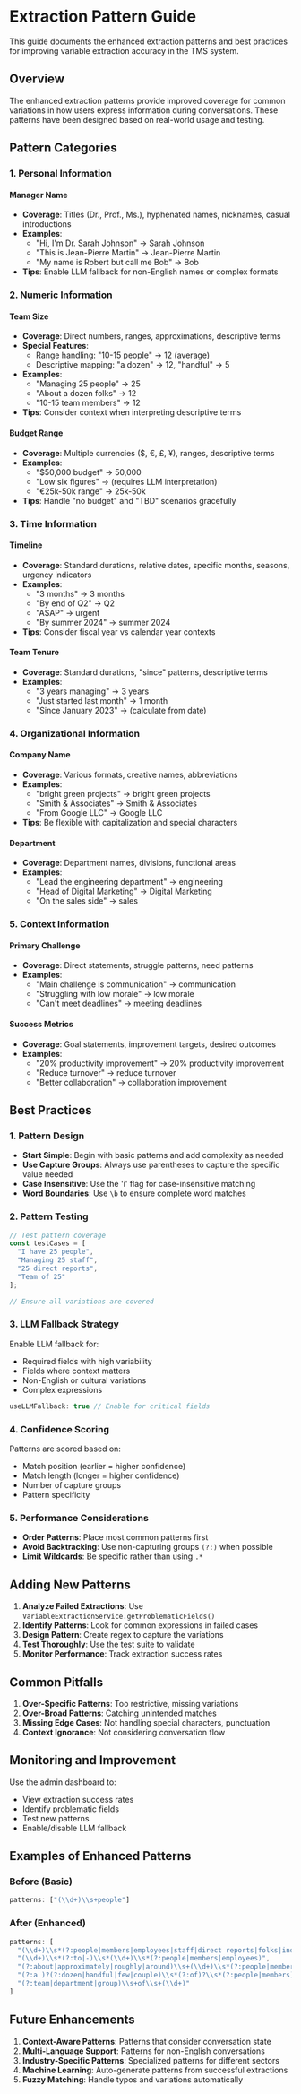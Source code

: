 # Extraction Pattern Guide

This guide documents the enhanced extraction patterns and best practices for improving variable extraction accuracy in the TMS system.

## Overview

The enhanced extraction patterns provide improved coverage for common variations in how users express information during conversations. These patterns have been designed based on real-world usage and testing.

## Pattern Categories

### 1. Personal Information

#### Manager Name
- **Coverage**: Titles (Dr., Prof., Ms.), hyphenated names, nicknames, casual introductions
- **Examples**:
  - "Hi, I'm Dr. Sarah Johnson" → Sarah Johnson
  - "This is Jean-Pierre Martin" → Jean-Pierre Martin
  - "My name is Robert but call me Bob" → Bob
- **Tips**: Enable LLM fallback for non-English names or complex formats

### 2. Numeric Information

#### Team Size
- **Coverage**: Direct numbers, ranges, approximations, descriptive terms
- **Special Features**:
  - Range handling: "10-15 people" → 12 (average)
  - Descriptive mapping: "a dozen" → 12, "handful" → 5
- **Examples**:
  - "Managing 25 people" → 25
  - "About a dozen folks" → 12
  - "10-15 team members" → 12
- **Tips**: Consider context when interpreting descriptive terms

#### Budget Range
- **Coverage**: Multiple currencies ($, €, £, ¥), ranges, descriptive terms
- **Examples**:
  - "$50,000 budget" → 50,000
  - "Low six figures" → (requires LLM interpretation)
  - "€25k-50k range" → 25k-50k
- **Tips**: Handle "no budget" and "TBD" scenarios gracefully

### 3. Time Information

#### Timeline
- **Coverage**: Standard durations, relative dates, specific months, seasons, urgency indicators
- **Examples**:
  - "3 months" → 3 months
  - "By end of Q2" → Q2
  - "ASAP" → urgent
  - "By summer 2024" → summer 2024
- **Tips**: Consider fiscal year vs calendar year contexts

#### Team Tenure
- **Coverage**: Standard durations, "since" patterns, descriptive terms
- **Examples**:
  - "3 years managing" → 3 years
  - "Just started last month" → 1 month
  - "Since January 2023" → (calculate from date)

### 4. Organizational Information

#### Company Name
- **Coverage**: Various formats, creative names, abbreviations
- **Examples**:
  - "bright green projects" → bright green projects
  - "Smith & Associates" → Smith & Associates
  - "From Google LLC" → Google LLC
- **Tips**: Be flexible with capitalization and special characters

#### Department
- **Coverage**: Department names, divisions, functional areas
- **Examples**:
  - "Lead the engineering department" → engineering
  - "Head of Digital Marketing" → Digital Marketing
  - "On the sales side" → sales

### 5. Context Information

#### Primary Challenge
- **Coverage**: Direct statements, struggle patterns, need patterns
- **Examples**:
  - "Main challenge is communication" → communication
  - "Struggling with low morale" → low morale
  - "Can't meet deadlines" → meeting deadlines

#### Success Metrics
- **Coverage**: Goal statements, improvement targets, desired outcomes
- **Examples**:
  - "20% productivity improvement" → 20% productivity improvement
  - "Reduce turnover" → reduce turnover
  - "Better collaboration" → collaboration improvement

## Best Practices

### 1. Pattern Design

- **Start Simple**: Begin with basic patterns and add complexity as needed
- **Use Capture Groups**: Always use parentheses to capture the specific value needed
- **Case Insensitive**: Use the 'i' flag for case-insensitive matching
- **Word Boundaries**: Use `\b` to ensure complete word matches

### 2. Pattern Testing

```typescript
// Test pattern coverage
const testCases = [
  "I have 25 people",
  "Managing 25 staff",
  "25 direct reports",
  "Team of 25"
];

// Ensure all variations are covered
```

### 3. LLM Fallback Strategy

Enable LLM fallback for:
- Required fields with high variability
- Fields where context matters
- Non-English or cultural variations
- Complex expressions

```typescript
useLLMFallback: true // Enable for critical fields
```

### 4. Confidence Scoring

Patterns are scored based on:
- Match position (earlier = higher confidence)
- Match length (longer = higher confidence)
- Number of capture groups
- Pattern specificity

### 5. Performance Considerations

- **Order Patterns**: Place most common patterns first
- **Avoid Backtracking**: Use non-capturing groups `(?:)` when possible
- **Limit Wildcards**: Be specific rather than using `.*`

## Adding New Patterns

1. **Analyze Failed Extractions**: Use `VariableExtractionService.getProblematicFields()`
2. **Identify Patterns**: Look for common expressions in failed cases
3. **Design Pattern**: Create regex to capture the variations
4. **Test Thoroughly**: Use the test suite to validate
5. **Monitor Performance**: Track extraction success rates

## Common Pitfalls

1. **Over-Specific Patterns**: Too restrictive, missing variations
2. **Over-Broad Patterns**: Catching unintended matches
3. **Missing Edge Cases**: Not handling special characters, punctuation
4. **Context Ignorance**: Not considering conversation flow

## Monitoring and Improvement

Use the admin dashboard to:
- View extraction success rates
- Identify problematic fields
- Test new patterns
- Enable/disable LLM fallback

## Examples of Enhanced Patterns

### Before (Basic)
```typescript
patterns: ["(\\d+)\\s+people"]
```

### After (Enhanced)
```typescript
patterns: [
  "(\\d+)\\s*(?:people|members|employees|staff|direct reports|folks|individuals|heads?)",
  "(\\d+)\\s*(?:to|-)\\s*(\\d+)\\s*(?:people|members|employees)",
  "(?:about|approximately|roughly|around)\\s+(\\d+)\\s*(?:people|members)",
  "(?:a )?(?:dozen|handful|few|couple)\\s*(?:of)?\\s*(?:people|members)",
  "(?:team|department|group)\\s+of\\s+(\\d+)"
]
```

## Future Enhancements

1. **Context-Aware Patterns**: Patterns that consider conversation state
2. **Multi-Language Support**: Patterns for non-English conversations
3. **Industry-Specific Patterns**: Specialized patterns for different sectors
4. **Machine Learning**: Auto-generate patterns from successful extractions
5. **Fuzzy Matching**: Handle typos and variations automatically